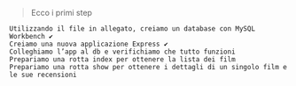 > Ecco i primi step

    Utilizzando il file in allegato, creiamo un database con MySQL Workbench ✔
    Creiamo una nuova applicazione Express ✔
    Colleghiamo l’app al db e verifichiamo che tutto funzioni
    Prepariamo una rotta index per ottenere la lista dei film
    Prepariamo una rotta show per ottenere i dettagli di un singolo film e le sue recensioni